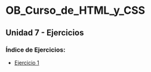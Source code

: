 # OB_Curso_de_HTML_y_CSS
## Unidad 7 - Ejercicios
### Índice de Ejercicios:
- [Ejercicio 1](ejercicio_01)

